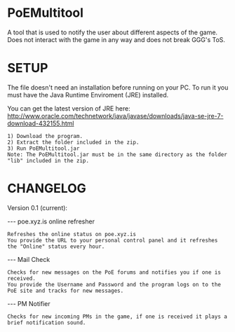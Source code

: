 PoEMultitool
===============

A tool that is used to notify the user about different aspects of the game.
Does not interact with the game in any way and does not break GGG's ToS.

SETUP
===============

The file doesn't need an installation before running on your PC.
To run it you must have the Java Runtime Enviroment (JRE) installed.

You can get the latest version of JRE here: http://www.oracle.com/technetwork/java/javase/downloads/java-se-jre-7-download-432155.html

    1) Download the program.
    2) Extract the folder included in the zip.
    3) Run PoEMultitool.jar
    Note: The PoEMultitool.jar must be in the same directory as the folder "lib" included in the zip.

CHANGELOG
==============

Version 0.1 (current):

--- poe.xyz.is online refresher
    
    Refreshes the online status on poe.xyz.is 
    You provide the URL to your personal control panel and it refreshes the "Online" status every hour.

--- Mail Check

    Checks for new messages on the PoE forums and notifies you if one is received.
    You provide the Username and Password and the program logs on to the PoE site and tracks for new messages.
    
--- PM Notifier

    Checks for new incoming PMs in the game, if one is received it plays a brief notification sound.
